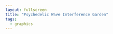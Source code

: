 ```yaml
---
layout: fullscreen
title: "Psychedelic Wave Interference Garden"
tags:
  - graphics
---
```


<canvas id="canvas" width="900" height="700"></canvas>
<script>
/*
  Psychedelic Wave Interference Garden
  - By a creative generative artist, 2024
*/
const canvas = document.getElementById("canvas");
const ctx = canvas.getContext("2d");

const width = canvas.width;
const height = canvas.height;

// Parameters for waveforms and drifting "flowers"
const FLOWER_COUNT = 14;
const WAVE_LAYERS = 5;
const PETAL_COUNT = 16;
const BASE_RADIUS = 60;

let time = 0;

// Each flower has a center, phase, and color cycle
const flowers = [];
for (let i = 0; i < FLOWER_COUNT; i++) {
    const angle = (i / FLOWER_COUNT) * Math.PI * 2;
    const radius = 220 + 120 * Math.sin(i);
    flowers.push({
        cx: width/2 + radius * Math.cos(angle),
        cy: height/2 + radius * Math.sin(angle),
        baseAngle: angle + Math.random()*2,
        petalPhase: Math.random() * Math.PI * 2,
        colorOffset: Math.random() * 360,
        swirlSpeed: (Math.random()-0.5) * 0.0012 + 0.0011,
        orbitSpeed: (Math.random()-0.5) * 0.003 + 0.002
    });
}

function drawFlower(flowerIdx, t) {
    const flower = flowers[flowerIdx];

    // Animate flower's center orbiting the canvas
    const orbitR = 220 + 90 * Math.sin(flowerIdx*334 + t*flower.swirlSpeed*3);
    const angle = flower.baseAngle + t * flower.orbitSpeed;
    const cx = width/2 + orbitR * Math.cos(angle);
    const cy = height/2 + orbitR * Math.sin(angle);

    // Petal parameters with gentle animation
    for(let j=0; j<WAVE_LAYERS; j++) {
        let rotPhase = flower.petalPhase + t*0.06 + j*Math.PI/WAVE_LAYERS;
        const layerColor = (flower.colorOffset + j*38 + t*24) % 360;
        ctx.save();
        ctx.translate(cx, cy);

        ctx.beginPath();
        for(let k=0;k<=PETAL_COUNT;k++) {
            const theta = (k/PETAL_COUNT)*Math.PI*2;
            // Interference of radius: petals + modulating sine wave
            let petalWave = Math.sin(theta*3 + rotPhase) * 27 
                          + Math.sin(theta*5 - rotPhase*1.21) * 13
                          + Math.sin(t*0.021 + theta*8)*13;
            let r = BASE_RADIUS + j*19 + petalWave;

            // Iridescent pulsing of petals at edges
            if(j === WAVE_LAYERS-1) r += 23 * Math.sin(t*0.033+theta*13+flowerIdx);
            const x = r * Math.cos(theta);
            const y = r * Math.sin(theta);
            if(k===0) ctx.moveTo(x, y);
            else ctx.lineTo(x, y);
        }
        ctx.closePath();
        // Fill with psychedelic radial gradient
        let grad = ctx.createRadialGradient(0,0,20+j*2,0,0,BASE_RADIUS+43+j*21);
        grad.addColorStop(0.0, `hsl(${(layerColor)%360},85%,70%)`);
        grad.addColorStop(0.4, `hsl(${(layerColor+80)%360},90%,54%)`);
        grad.addColorStop(0.85, `hsla(${(layerColor+180)%360},100%,45%,0.77)`);
        grad.addColorStop(1.0, `hsla(${(layerColor+260)%360},100%,60%,0)`);
        ctx.globalAlpha = 0.61 + 0.19*Math.sin(t*0.050+j*2+flowerIdx*4);
        ctx.fillStyle = grad;
        ctx.strokeStyle = `hsl(${(layerColor+32)%360},88%,65%)`;
        ctx.lineWidth = 2.7-j*0.3;
        ctx.fill();
        ctx.stroke();
        ctx.restore();
    }
}

function drawWaveBackground(t) {
    // Color cycling background with interfering transparent sine waves
    for(let w=0; w<4; w++) {
        ctx.save();
        ctx.globalAlpha = 0.14 + 0.06*Math.sin(w*65+t*0.01);
        const hue = (220 + w*43 + t*6.1)%360;
        ctx.strokeStyle = `hsl(${hue}, 81%, 63%)`;
        ctx.lineWidth = 4.6-w*0.7;
        ctx.beginPath();
        let freq = 1.5  + Math.sin(t*0.01+w*0.5)*0.6;
        let amp = 110 + w*32 + Math.sin(t*0.011+w)*24;
        for(let x=0; x<=width; x+=4) {
            let fx = (x/width)*Math.PI*2 * freq;
            let y = height/2 
                + amp * Math.sin(fx + t*0.023+w*3)
                + 32*Math.sin(fx*1.37 + t*0.019-w);
            ctx.lineTo(x, y);
        }
        ctx.stroke();
        ctx.restore();
    }
}

function animate() {
    time += 1;
    ctx.setTransform(1,0,0,1,0,0);
    // Subtle background fade for dreamy afterglows
    ctx.globalAlpha = 0.15;
    ctx.fillStyle = "#141a2c";
    ctx.fillRect(0,0,width,height);

    drawWaveBackground(time);

    // Central pulsating radiance
    ctx.save();
    ctx.globalAlpha = 0.18;
    let grad = ctx.createRadialGradient(width/2, height/2, 22, width/2, height/2, 400);
    grad.addColorStop(0.0,"hsl("+((220+Math.sin(time*0.01)*50)%360)+",60%,54%)");
    grad.addColorStop(1.0,"#000b  ");
    ctx.fillStyle = grad;
    ctx.fillRect(0,0,width,height);
    ctx.restore();

    // Paint all the flowers
    for (let i = 0; i < FLOWER_COUNT; i++) {
        drawFlower(i, time);
    }

    requestAnimationFrame(animate);
}

animate();


// Interactivity: Click to make all flowers "pulse" and swirl random petals
canvas.addEventListener("mousedown", function(e) {
    for(let i=0; i<FLOWER_COUNT; i++) {
        flowers[i].petalPhase += Math.random()*Math.PI*2;
        flowers[i].colorOffset += 40 + Math.random()*100;
    }
});
</script>

